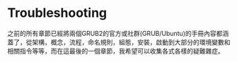 # Troubleshooting

之前的所有章節已經將兩個GRUB2的官方或社群(GRUB/Ubuntu)的手冊內容都涵蓋了，從架構，概念，流程，命名規則，組態，安裝，啟動到大部分的環境變數和相關指令等等，而在這最後的一個章節，我希望可以收集各式各樣的疑難雜症。